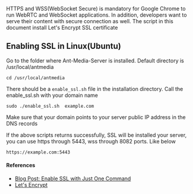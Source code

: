 
HTTPS and WSS(WebSocket Secure) is mandatory for Google Chrome to run WebRTC and WebSocket applications.
In addition, developers want to serve their content with secure connection as well. The script in this document
install Let's Encrypt SSL certificate


## Enabling SSL in Linux(Ubuntu)

Go to the folder where Ant-Media-Server is installed. Default directory is /usr/local/antmedia

```
cd /usr/local/antmedia
```

There should be a `enable_ssl.sh` file in the installation directory. 
Call the enable_ssl.sh with your domain name

```
sudo ./enable_ssl.sh  example.com
```

Make sure that your domain points to your server public IP address in the DNS records 

If the above scripts returns successfully, SSL will be installed your server, 
you can use https through 5443, wss through 8082 ports. Like below

```
https://example.com:5443
```


#### References
- [Blog Post: Enable SSL with Just One Command](https://antmedia.io/enable-ssl-on-ant-media-server/)
- [Let's Encrypt](https://letsencrypt.org/)